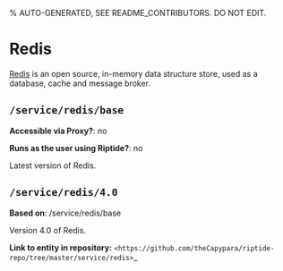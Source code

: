 % AUTO-GENERATED, SEE README_CONTRIBUTORS. DO NOT EDIT.

# Redis

[Redis] is an open source, in-memory data structure store, used as a database, cache and message broker.


## `/service/redis/base`

**Accessible via Proxy?**: no

**Runs as the user using Riptide?**: no

Latest version of Redis.

## `/service/redis/4.0`

**Based on**: /service/redis/base

Version 4.0 of Redis.

**Link to entity in repository:** `<https://github.com/theCapypara/riptide-repo/tree/master/service/redis>`_

[redis]: https://redis.io/
